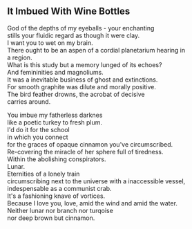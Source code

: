 It Imbued With Wine Bottles
---------------------------
God of the depths of my eyeballs - your enchanting  
stills your fluidic regard as though it were clay.  
I want you to wet on my brain.  
There ought to be an aspen of a cordial planetarium hearing in  
a region.  
What is this study but a memory lunged of its echoes?  
And femininities and magnoliums.  
It was a inevitable business of ghost and extinctions.  
For smooth graphite was dilute and morally positive.  
The bird feather drowns, the acrobat of decisive  
carries around.  
  
You imbue my fatherless darknes  
like a poetic turkey to fresh plum.  
I'd do it for the school  
in which you connect  
for the graces of opaque cinnamon you've circumscribed.  
Re-covering the miracle of her sphere full of tiredness.  
Within the abolishing conspirators.  
Lunar.  
Eternities of a lonely train  
circumscribing next to the universe with a inaccessible vessel,  
indespensable as a communist crab.  
It's a fashioning knave of vortices.  
Because I love you, love, amid the wind and amid the water.  
Neither lunar nor branch nor turqoise  
nor deep brown but cinnamon.  
